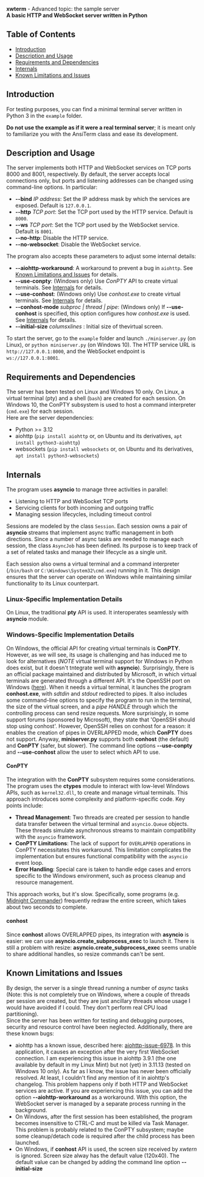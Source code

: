 **xwterm** - Advanced topic: the sample server  
**A basic HTTP and WebSocket server written in Python**

## Table of Contents
- [Introduction](#introduction)
- [Description and Usage](#description-and-usage)
- [Requirements and Dependencies](#requirements-and-dependencies)
- [Internals](#internals)
- [Known Limitations and Issues](#known-limitations-and-issues)

<h2 id="introduction">Introduction</h2>

For testing purposes, you can find a minimal terminal server written in Python 3 in the
`example` folder.

**Do not use the example as if it were a real terminal server**; it
is meant only to familiarize you with the AnsiTerm class and ease its development.

<h2 id="description-and-usage">Description and Usage</h2>

The server implements both HTTP and WebSocket services on TCP ports 8000 and 8001,
respectively. By default, the server accepts local connections only, but ports and listening
addresses can be changed using command-line options. In particular:

- **--bind** *IP address*: Set the IP address mask by which the services are exposed. Default is `127.0.0.1`.
- **--http** *TCP port*: Set the TCP port used by the HTTP service. Default is `8000`.
- **--ws** *TCP port*: Set the TCP port used by the WebSocket service. Default is `8001`.
- **--no-http**: Disable the HTTP service.
- **--no-websocket**: Disable the WebSocket service.

The program also accepts these parameters to adjust some internal details:

- **--aiohttp-workaround**: A workaround to prevent a bug in `aiohttp`. See [Known Limitations and Issues](#known-limitations-and-issues) for details.
- **--use-conpty**: (Windows only) Use *ConPTY* API to create virtual terminals. See [Internals](#internals) for details.
- **--use-conhost**: (Windows only) Use *conhost.exe* to create virtual terminals. See [Internals](#internals) for details.
- **--conhost-mode** *subproc | thread | pipe*: (Windows only) If **--use-conhost** is specified, this option configures how *conhost.exe* is used. See [Internals](#internals) for details.
- **--initial-size** *colums*x*lines* : Initial size of thevirtual screen.

To start the server, go to the `example` folder and launch `./miniserver.py` (on Linux),
or `python miniserver.py` (on Windows 10). The HTTP service URL is `http://127.0.0.1:8000`,
and the WebSocket endpoint is `ws://127.0.0.1:8001`.

<h2 id="requirements-and-dependencies">Requirements and Dependencies</h2>

The server has been tested on Linux and Windows 10 only. On Linux, a virtual terminal
(pty) and a shell (`bash`) are created for each session. On Windows 10, the ConPTY subsystem is used
to host a command interpreter (`cmd.exe`) for each session.  
Here are the server dependencies:

- Python >= 3.12
- aiohttp (`pip install aiohttp` or, on Ubuntu and its derivatives, `apt install python3-aiohttp`)
- websockets (`pip install websockets` or, on Ubuntu and its derivatives, `apt install python3-websockets`)

<h2 id="internals">Internals</h2>

The program uses **asyncio** to manage three activities in parallel:
- Listening to HTTP and WebSocket TCP ports
- Servicing clients for both incoming and outgoing traffic
- Managing session lifecycles, including timeout control

Sessions are modeled by the class `Session`. Each session owns a pair of **asyncio** streams
that implement async traffic management in both directions. Since a number of async tasks are needed to
manage each session, the class `AsyncJob` has been defined. Its purpose is to keep track of a set of related
tasks and manage their lifecycle as a single unit.

Each session also owns a virtual terminal and a command interpreter (`/bin/bash` or `C:\Windows\System32\cmd.exe`) running in it.
This design ensures that the server can operate on Windows while maintaining similar functionality to its Linux counterpart.

### Linux-Specific Implementation Details
On Linux, the traditional **pty** API is used. It interoperates seamlessly with **asyncio** module.

### Windows-Specific Implementation Details
On Windows, the official API for creating virtual terminals is **ConPTY**. However, as we will see, its usage is challenging and has induced me to look for alternatives (*NOTE* virtual terminal support for Windows in Python does exist, but it doesn't tntegrate well with **asyncio**). Surprisingly, there is an official package maintained and distributed by Microsoft, in which virtual terminals are generated through a different API. It's the OpenSSH port on Windows ([here](https://github.com/PowerShell/openssh-portable)). When it needs a virtual terminal, it launches the program **conhost.exe**, with *sdtdin* and *stdout* redirected to pipes. It also includes some command-line options to specify the program to run in the terminal, the size of the virtual screen, and a *pipe HANDLE* through which the controlling process can send resize requests. More surprisingly, in some support forums (sponsored by Microsoft), they state that 'OpenSSH should stop using conhost'. However, OpenSSH relies on conhost for a reason: it enables the creation of pipes in OVERLAPPED mode, which **ConPTY** does not support.
Anyway, **miniserver.py** supports both **conhost** (the default) and **ConPTY** (safer, but slower). The command line options **--use-conpty** and **--use-conhost** allow the user to select which API to use.

#### ConPTY
The integration with the **ConPTY** subsystem requires some considerations. The program uses the **ctypes** module to interact with low-level Windows APIs, such as `kernel32.dll`, to create and manage virtual terminals. This approach introduces some complexity and platform-specific code. Key points include:

- **Thread Management**: Two threads are created per session to handle data transfer between the virtual terminal and `asyncio.Queue` objects. These threads simulate asynchronous streams to maintain compatibility with the `asyncio` framework.
- **ConPTY Limitations**: The lack of support for `OVERLAPPED` operations in ConPTY necessitates this workaround. This limitation complicates the implementation but ensures functional compatibility with the `asyncio` event loop.
- **Error Handling**: Special care is taken to handle edge cases and errors specific to the Windows environment, such as process cleanup and resource management.

This approach works, but it's slow. Specifically, some programs (e.g. [Midnight Commander](https://github.com/adamyg/mcwin32)) frequently redraw the entire screen, which takes about two seconds to complete.

#### conhost

Since **conhost** allows OVERLAPPED pipes, its integration with **asyncio** is easier: we can use **asyncio.create_subprocess_exec** to launch it. There is still a problem with resize: **asyncio.create_subprocess_exec** seems unable to share additional handles, so resize commands can't be sent.

<h2 id="known-limitations-and-issues">Known Limitations and Issues</h2>

By design, the server is a single thread running a number of *async* tasks (Note: this is not completely true on Windows,
where a couple of threads per session are created, but they are just ancillary threads whose usage I would have avoided if I could.
They don't perform real CPU load partitioning).  
Since the server has been written for testing and debugging purposes, security and resource
control have been neglected. Additionally, there are these known bugs:
- aiohttp has a known issue, described here: [aiohttp-issue-6978](https://github.com/aio-libs/aiohttp/issues/6978).
In this application, it causes an exception after the very first WebSocket connection.
I am experiencing this issue in aiohttp 3.9.1 (the one available by default in my Linux Mint)
but not (yet) in 3.11.13 (tested on Windows 10 only). As far as I know, the issue has never been
officially resolved. At least, I couldn't find any mention of it in aiohttp's changelog.
This problem happens only if both HTTP and WebSocket services are active.
If you are experiencing this issue, you can add the option **--aiohttp-workaround** as a workaround.
With this option, the WebSocket server is managed by a separate process running in the background.
- On Windows, after the first session has been established, the program becomes
insensitive to CTRL-C and must be killed via Task Manager. This problem is probably related
to the ConPTY subsystem; maybe some cleanup/detach code is required after the child process has been launched.
- On Windows, if **conhost** API is used, the screen size received by *xwtern* is ignored. Screen size alway has the default value (120x40).
The default value can be changed by adding the command line option **--initial-size**
